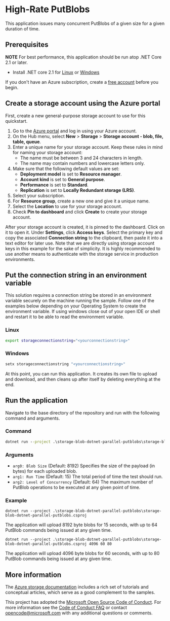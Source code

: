 # High-Rate PutBlobs

This application issues many concurrent PutBlobs of a given size for a given duration of time.


## Prerequisites

**NOTE** For best performance, this application should be run atop .NET Core 2.1 or later.

* Install .NET core 2.1 for [Linux](https://www.microsoft.com/net/download/linux) or [Windows](https://www.microsoft.com/net/download/windows)

If you don't have an Azure subscription, create a [free account](https://azure.microsoft.com/free/?WT.mc_id=A261C142F) before you begin.

## Create a storage account using the Azure portal

First, create a new general-purpose storage account to use for this quickstart.

1. Go to the [Azure portal](https://portal.azure.com) and log in using your Azure account. 
2. On the Hub menu, select **New** > **Storage** > **Storage account - blob, file, table, queue**. 
3. Enter a unique name for your storage account. Keep these rules in mind for naming your storage account:
    - The name must be between 3 and 24 characters in length.
    - The name may contain numbers and lowercase letters only.
4. Make sure that the following default values are set: 
    - **Deployment model** is set to **Resource manager**.
    - **Account kind** is set to **General purpose**.
    - **Performance** is set to **Standard**.
    - **Replication** is set to **Locally Redundant storage (LRS)**.
5. Select your subscription. 
6. For **Resource group**, create a new one and give it a unique name. 
7. Select the **Location** to use for your storage account.
8. Check **Pin to dashboard** and click **Create** to create your storage account. 

After your storage account is created, it is pinned to the dashboard. Click on it to open it. Under **Settings**, click **Access keys**. Select the primary key and copy the associated **Connection string** to the clipboard, then paste it into a text editor for later use.  Note that we are directly using storage account keys in this example for the sake of simplicity.  It is highly recommended to use another means to authenticate with the storage service in production environments.

## Put the connection string in an environment variable

This solution requires a connection string be stored in an environment variable securely on the machine running the sample. Follow one of the examples below depending on your Operating System to create the environment variable. If using windows close out of your open IDE or shell and restart it to be able to read the environment variable.

### Linux

```bash
export storageconnectionstring="<yourconnectionstring>"
```
### Windows

```cmd
setx storageconnectionstring "<yourconnectionstring>"
```

At this point, you can run this application. It creates its own file to upload and download, and then cleans up after itself by deleting everything at the end.

## Run the application

Navigate to the base directory of the repository and run with the following command and arguments.

### Command
```cmd
dotnet run --project .\storage-blob-dotnet-parallel-putblobs\storage-blob-dotnet-parallel-putblobs.csproj
```

### Arguments
- `arg0: Blob Size` (Default: 8192)
Specifies the size of the payload (in bytes) for each uploaded blob.
- `arg1: Run Time` (Default: 15)
The total period of time the test should run.
- `arg2: Level of Concurrency` (Default: 64)
The maximum number of PutBlob operations to be executed at any given point of time.  

### Example
```
dotnet run --project .\storage-blob-dotnet-parallel-putblobs\storage-blob-dotnet-parallel-putblobs.csproj
```
The application will upload 8192 byte blobs for 15 seconds, with up to 64 PutBlob commands
being issued at any given time.


```
dotnet run --project .\storage-blob-dotnet-parallel-putblobs\storage-blob-dotnet-parallel-putblobs.csproj 4096 60 80
```
The application will upload 4096 byte blobs for 60 seconds, with up to 80 PutBlob commands
being issued at any given time.


## More information

The [Azure storage documentation](https://docs.microsoft.com/azure/storage/) includes a rich set of tutorials and conceptual articles, which serve as a good complement to the samples.

This project has adopted the [Microsoft Open Source Code of Conduct](https://opensource.microsoft.com/codeofconduct/).
For more information see the [Code of Conduct FAQ](https://opensource.microsoft.com/codeofconduct/faq/) or
contact [opencode@microsoft.com](mailto:opencode@microsoft.com) with any additional questions or comments.

